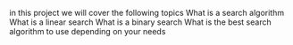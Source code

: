 in this project we will cover the following topics 
What is a search algorithm
What is a linear search
What is a binary search
What is the best search algorithm to use depending on your needs
